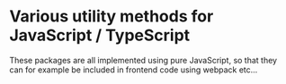 # Various utility methods for JavaScript / TypeScript

These packages are all implemented using pure JavaScript,
so that they can for example be included in frontend code
using webpack etc...